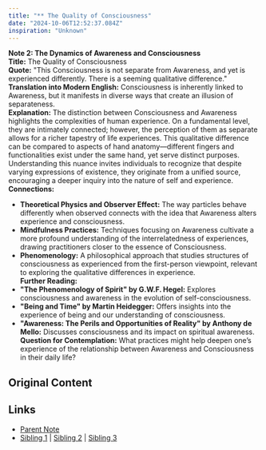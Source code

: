 ```yaml
---
title: "** The Quality of Consciousness"
date: "2024-10-06T12:52:37.084Z"
inspiration: "Unknown"
---
```


  
**Note 2: The Dynamics of Awareness and Consciousness**  
**Title:** The Quality of Consciousness  
**Quote:** "This Consciousness is not separate from Awareness, and yet is experienced differently. There is a seeming qualitative difference."  
**Translation into Modern English:** Consciousness is inherently linked to Awareness, but it manifests in diverse ways that create an illusion of separateness.  
**Explanation:** The distinction between Consciousness and Awareness highlights the complexities of human experience. On a fundamental level, they are intimately connected; however, the perception of them as separate allows for a richer tapestry of life experiences. This qualitative difference can be compared to aspects of hand anatomy—different fingers and functionalities exist under the same hand, yet serve distinct purposes. Understanding this nuance invites individuals to recognize that despite varying expressions of existence, they originate from a unified source, encouraging a deeper inquiry into the nature of self and experience.  
**Connections:**  
- **Theoretical Physics and Observer Effect:** The way particles behave differently when observed connects with the idea that Awareness alters experience and consciousness.  
- **Mindfulness Practices:** Techniques focusing on Awareness cultivate a more profound understanding of the interrelatedness of experiences, drawing practitioners closer to the essence of Consciousness.  
- **Phenomenology:** A philosophical approach that studies structures of consciousness as experienced from the first-person viewpoint, relevant to exploring the qualitative differences in experience.  
**Further Reading:**  
- **"The Phenomenology of Spirit" by G.W.F. Hegel:** Explores consciousness and awareness in the evolution of self-consciousness.  
- **"Being and Time" by Martin Heidegger:** Offers insights into the experience of being and our understanding of consciousness.  
- **"Awareness: The Perils and Opportunities of Reality" by Anthony de Mello:** Discusses consciousness and its impact on spiritual awareness.  
**Question for Contemplation:** What practices might help deepen one’s experience of the relationship between Awareness and Consciousness in their daily life?  


## Original Content



## Links

- [Parent Note](/parent-note.md)
- [Sibling 1](/zettel1.md) | [Sibling 2](/zettel2.md) | [Sibling 3](/zettel3.md)
